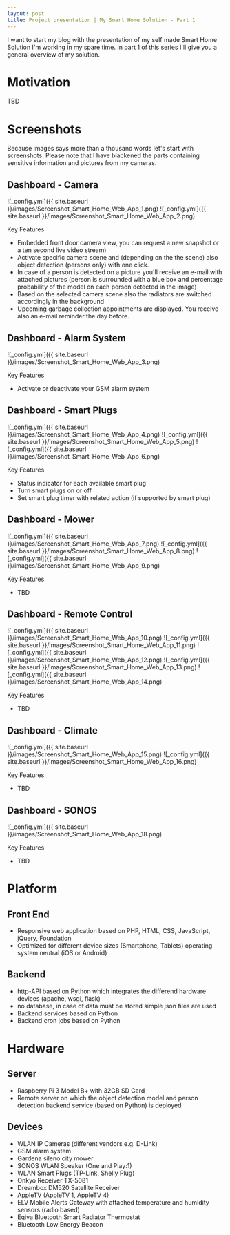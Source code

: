 ```yaml
---
layout: post
title: Project presentation | My Smart Home Solution - Part 1
---
```


I want to start my blog with the presentation of my self made Smart Home Solution I'm working in my spare time. In part 1 of this series I'll give you a general overview of my solution.

# Motivation
TBD

# Screenshots
Because images says more than a thousand words let's start with screenshots. 
Please note that I have blackened the parts containing sensitive information and pictures from my cameras.

## Dashboard - Camera

![_config.yml]({{ site.baseurl }}/images/Screenshot_Smart_Home_Web_App_1.png)
![_config.yml]({{ site.baseurl }}/images/Screenshot_Smart_Home_Web_App_2.png)

Key Features
- Embedded front door camera view, you can request a new snapshot or a ten second live video stream)
- Activate specific camera scene and (depending on the the scene) also object detection (persons only) with one click.
- In case of a person is detected on a picture you'll receive an e-mail with attached pictures (person is surrounded with a blue box and percentage probability of the model on each person detected in the image)
- Based on the selected camera scene also the radiators are switched accordingly in the background
- Upcoming garbage collection appointments are displayed. You receive also an e-mail reminder the day before.

## Dashboard - Alarm System

![_config.yml]({{ site.baseurl }}/images/Screenshot_Smart_Home_Web_App_3.png)

Key Features
- Activate or deactivate your GSM alarm system

## Dashboard - Smart Plugs

![_config.yml]({{ site.baseurl }}/images/Screenshot_Smart_Home_Web_App_4.png)
![_config.yml]({{ site.baseurl }}/images/Screenshot_Smart_Home_Web_App_5.png)
![_config.yml]({{ site.baseurl }}/images/Screenshot_Smart_Home_Web_App_6.png)

Key Features
- Status indicator for each available smart plug
- Turn smart plugs on or off
- Set smart plug timer with related action (if supported by smart plug)

## Dashboard - Mower

![_config.yml]({{ site.baseurl }}/images/Screenshot_Smart_Home_Web_App_7.png)
![_config.yml]({{ site.baseurl }}/images/Screenshot_Smart_Home_Web_App_8.png)
![_config.yml]({{ site.baseurl }}/images/Screenshot_Smart_Home_Web_App_9.png)

Key Features
- TBD

## Dashboard - Remote Control

![_config.yml]({{ site.baseurl }}/images/Screenshot_Smart_Home_Web_App_10.png)
![_config.yml]({{ site.baseurl }}/images/Screenshot_Smart_Home_Web_App_11.png)
![_config.yml]({{ site.baseurl }}/images/Screenshot_Smart_Home_Web_App_12.png)
![_config.yml]({{ site.baseurl }}/images/Screenshot_Smart_Home_Web_App_13.png)
![_config.yml]({{ site.baseurl }}/images/Screenshot_Smart_Home_Web_App_14.png)

Key Features
- TBD

## Dashboard - Climate

![_config.yml]({{ site.baseurl }}/images/Screenshot_Smart_Home_Web_App_15.png)
![_config.yml]({{ site.baseurl }}/images/Screenshot_Smart_Home_Web_App_16.png)

Key Features
- TBD

## Dashboard - SONOS

![_config.yml]({{ site.baseurl }}/images/Screenshot_Smart_Home_Web_App_18.png)

Key Features
- TBD

# Platform
## Front End
- Responsive web application based on PHP, HTML, CSS, JavaScript, jQuery, Foundation
- Optimized for different device sizes (Smartphone, Tablets) operating system neutral (iOS or Android)

## Backend
- http-API based on Python which integrates the differend hardware devices (apache, wsgi, flask)
- no database, in case of data must be stored simple json files are used
- Backend services based on Python
- Backend cron jobs based on Python

# Hardware

## Server
- Raspberry Pi 3 Model B+ with 32GB SD Card
- Remote server on which the object detection model and person detection backend service (based on Python) is deployed

## Devices
- WLAN IP Cameras (different vendors e.g. D-Link)
- GSM alarm system
- Gardena sileno city mower
- SONOS WLAN Speaker (One and Play:1)
- WLAN Smart Plugs (TP-Link, Shelly Plug)
- Onkyo Receiver TX-5081
- Dreambox DM520 Satellite Receiver
- AppleTV (AppleTV 1, AppleTV 4)
- ELV Mobile Alerts Gateway with attached temperature and humidity sensors (radio based)
- Eqiva Bluetooth Smart Radiator Thermostat
- Bluetooth Low Energy Beacon
